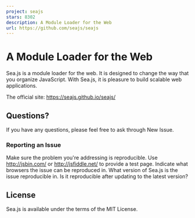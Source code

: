 ```yaml
---
project: seajs
stars: 8302
description: A Module Loader for the Web
url: https://github.com/seajs/seajs
---
```


A Module Loader for the Web
===========================

Sea.js is a module loader for the web. It is designed to change the way that you organize JavaScript. With Sea.js, it is pleasure to build scalable web applications.

The official site: https://seajs.github.io/seajs/

Questions?
----------

If you have any questions, please feel free to ask through New Issue.

### Reporting an Issue

Make sure the problem you're addressing is reproducible. Use http://jsbin.com/ or http://jsfiddle.net/ to provide a test page. Indicate what browsers the issue can be reproduced in. What version of Sea.js is the issue reproducible in. Is it reproducible after updating to the latest version?

License
-------

Sea.js is available under the terms of the MIT License.
